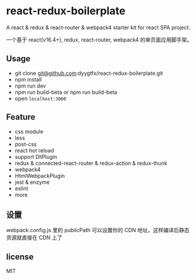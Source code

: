 # react-redux-boilerplate
A react & redux & react-router & webpack4 starter kit for react SPA project.

一个基于 react(v16.4+), redux, react-router, webpack4 的单页面应用脚手架。

## Usage

- git clone git@github.com:dyygtfx/react-redux-boilerplate.git
- npm install
- npm run dev
- npm run build-beta or npm run build-beta
- open `localhost:3000`


## Feature

- css module
- less
- post-css
- react hot reload
- support DllPlugin
- redux & connected-react-router & redux-action & redux-thunk
- webpack4
- HtmlWebpackPlugin
- jest & enzyme
- eslint
- more 
## 设置

webpack.config.js 里的 pubilcPath 可以设置你的 CDN 地址，这样编译后静态资源就直接在 CDN 上了

## license

MIT
